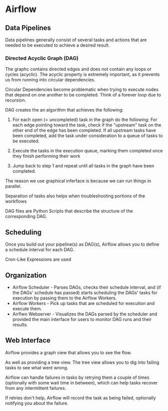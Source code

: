 # Airflow 

## Data Pipelines 
Data pipelines generally consist of several tasks and actions that are needed to be executed to achieve a desired result. 

### Directed Acyclic Graph (DAG)

The graphc contains directed edges and does not contain any loops or cycles (acyclic). The acyclic property is extremely important, as it prevents us from running into circular dependencies. 

Circular Dependencies become problematic when trying to execute nodes that depend on one another to be completed. Think of a forever loop due to recursion.

DAG creates the an algorithm that achieves the following: 

1. For each open (= uncompleted) task in the graph do the following: 
    For each edge pointing toward the task, check if the "upstream" task on the other end of the edge has been completed. 
    If all upstream tasks have been completed, add the task under consideration to a queue of tasks to be executed.

2. Execute the tasks in the execution queue, marking them completed once they finish performing their work 
3. Jump back to step 1 and repeat until all tasks in the graph have been completed. 


The reason we use graphical inferface is because we can run things in parallel. 

Separation of tasks also helps when troubleshooting portions of the workflows

DAG files are Python Scripts that describe the structure of the corresponding DAG. 

## Scheduling 
Once you build out your pipeline(s) as DAG(s), Airflow allows you to define a schedule interval for each DAG.

Cron-Like Expressions are used

## Organization
* Airflow Scheduler - Parses DAGs, checks their schedule interval, and (if the DAGs' schedule has passed) starts scheduling the DAGs' tasks for execution by passing them to the Airflow Workers. 
* Airflow Workers - Pick up tasks that are scheduled for execution and execute them. 
* Airflwo Webserver - Visualizes the DAGs parsed by the scheduler and provided the main interface for users to monitor DAG runs and their results. 

## Web Interface 

Airflow provides a graph view that allows you to see the flow. 

As well as providing a tree view. The tree view allows you to dig into failing tasks to see what went wrong.

Airflow can handle failures in tasks by retrying them a couple of times (optionally with some wait time in between), which can help tasks recover from any intermittent failures. 

If retries don't help, Airflow will record the task as being failed, optionally notifying you about the failure. 









